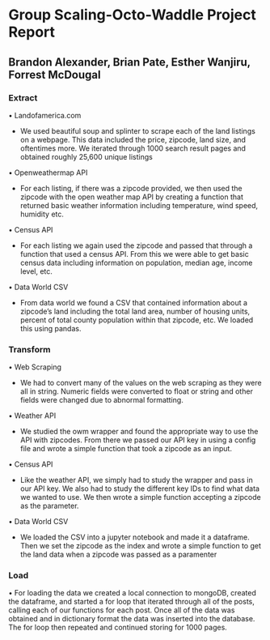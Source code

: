 # Group Scaling-Octo-Waddle Project Report
## Brandon Alexander, Brian Pate, Esther Wanjiru, Forrest McDougal
### Extract
•	Landofamerica.com
  * We used beautiful soup and splinter to scrape each of the land listings on a webpage. This data included the price, zipcode, land size, and oftentimes more. We iterated through 1000 search result pages and obtained roughly 25,600 unique listings

•	Openweathermap API
  * For each listing, if there was a zipcode provided, we then used the zipcode with the open weather map API by creating a function that returned basic weather information including temperature, wind speed, humidity etc.

•	Census API 
  * For each listing we again used the zipcode and passed that through a function that used a census API. From this we were able to get basic census data including information on population, median age, income level, etc.

•	Data World CSV 
  * From data world we found a CSV that contained information about a zipcode’s land including the total land area, number of housing units, percent of total county population within that zipcode, etc. We loaded this using pandas.

### Transform
•	Web Scraping 
  * We had to convert many of the values on the web scraping as they were all in string. Numeric fields were converted to float or string and other fields were changed due to abnormal formatting.

•	Weather API 
  * We studied the owm wrapper and found the appropriate way to use the API with zipcodes. From there we passed our API key in using a config file and wrote a simple function that took a zipcode as an input.

•	Census API 
  * Like the weather API, we simply had to study the wrapper and pass in our API key. We also had to study the different key IDs to find what data we wanted to use. We then wrote a simple function accepting a zipcode as the parameter.

•	Data World CSV 
  * We loaded the CSV into a jupyter notebook and made it a dataframe. Then we set the zipcode as the index and wrote a simple function to get the land data when a zipcode was passed as a paramenter

### Load
•	For loading the data we created a local connection to mongoDB, created the dataframe, and started a for loop that iterated through all of the posts, calling each of our functions for each post. Once all of the data was obtained and in dictionary format the data was inserted into the database. The for loop then repeated and continued storing for 1000 pages.
